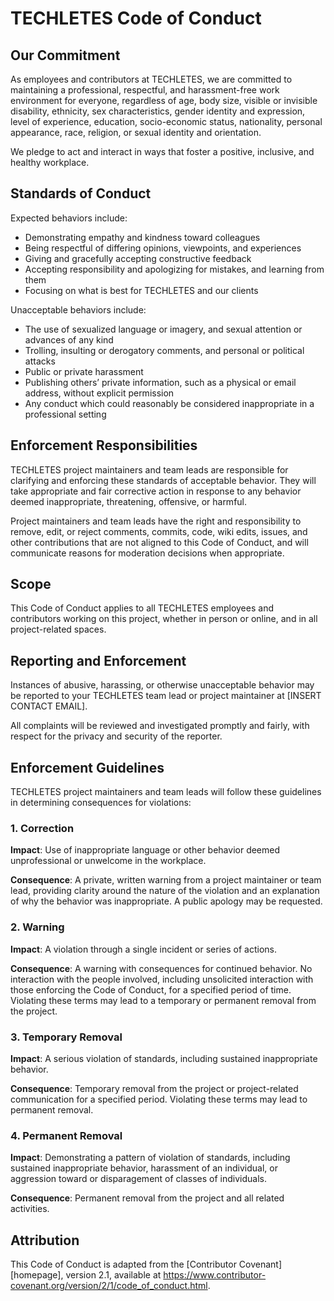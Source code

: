 
# TECHLETES Code of Conduct

## Our Commitment

As employees and contributors at TECHLETES, we are committed to maintaining a professional, respectful, and harassment-free work environment for everyone, regardless of age, body size, visible or invisible disability, ethnicity, sex characteristics, gender identity and expression, level of experience, education, socio-economic status, nationality, personal appearance, race, religion, or sexual identity and orientation.

We pledge to act and interact in ways that foster a positive, inclusive, and healthy workplace.


## Standards of Conduct

Expected behaviors include:
- Demonstrating empathy and kindness toward colleagues
- Being respectful of differing opinions, viewpoints, and experiences
- Giving and gracefully accepting constructive feedback
- Accepting responsibility and apologizing for mistakes, and learning from them
- Focusing on what is best for TECHLETES and our clients

Unacceptable behaviors include:
- The use of sexualized language or imagery, and sexual attention or advances of any kind
- Trolling, insulting or derogatory comments, and personal or political attacks
- Public or private harassment
- Publishing others’ private information, such as a physical or email address, without explicit permission
- Any conduct which could reasonably be considered inappropriate in a professional setting


## Enforcement Responsibilities

TECHLETES project maintainers and team leads are responsible for clarifying and enforcing these standards of acceptable behavior. They will take appropriate and fair corrective action in response to any behavior deemed inappropriate, threatening, offensive, or harmful.

Project maintainers and team leads have the right and responsibility to remove, edit, or reject comments, commits, code, wiki edits, issues, and other contributions that are not aligned to this Code of Conduct, and will communicate reasons for moderation decisions when appropriate.

## Scope

This Code of Conduct applies to all TECHLETES employees and contributors working on this project, whether in person or online, and in all project-related spaces.


## Reporting and Enforcement

Instances of abusive, harassing, or otherwise unacceptable behavior may be reported to your TECHLETES team lead or project maintainer at [INSERT CONTACT EMAIL].

All complaints will be reviewed and investigated promptly and fairly, with respect for the privacy and security of the reporter.


## Enforcement Guidelines

TECHLETES project maintainers and team leads will follow these guidelines in determining consequences for violations:

### 1. Correction

**Impact**: Use of inappropriate language or other behavior deemed unprofessional or unwelcome in the workplace.

**Consequence**: A private, written warning from a project maintainer or team lead, providing clarity around the nature of the violation and an explanation of why the behavior was inappropriate. A public apology may be requested.

### 2. Warning

**Impact**: A violation through a single incident or series of actions.

**Consequence**: A warning with consequences for continued behavior. No interaction with the people involved, including unsolicited interaction with those enforcing the Code of Conduct, for a specified period of time. Violating these terms may lead to a temporary or permanent removal from the project.

### 3. Temporary Removal

**Impact**: A serious violation of standards, including sustained inappropriate behavior.

**Consequence**: Temporary removal from the project or project-related communication for a specified period. Violating these terms may lead to permanent removal.

### 4. Permanent Removal

**Impact**: Demonstrating a pattern of violation of standards, including sustained inappropriate behavior, harassment of an individual, or aggression toward or disparagement of classes of individuals.

**Consequence**: Permanent removal from the project and all related activities.


## Attribution

This Code of Conduct is adapted from the [Contributor Covenant][homepage], version 2.1, available at https://www.contributor-covenant.org/version/2/1/code_of_conduct.html.

